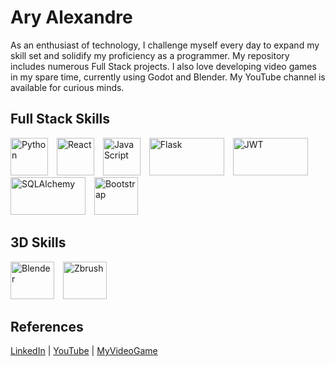 # Ary Alexandre 
As an enthusiast of technology, I challenge myself every day to expand my skill set and solidify my proficiency as a programmer. My repository includes numerous Full Stack projects. I also love developing video games in my spare time, currently using Godot and Blender. My YouTube channel is available for curious minds.

## Full Stack Skills

<p align="left">
  <img alt="Python" src="https://upload.wikimedia.org/wikipedia/commons/c/c3/Python-logo-notext.svg" width="60" height="60" style="margin-right: 10px;"/>
  <img alt="React" src="https://upload.wikimedia.org/wikipedia/commons/a/a7/React-icon.svg" width="60" height="60" style="margin-right: 10px;"/>
  <img alt="JavaScript" src="https://upload.wikimedia.org/wikipedia/commons/6/6a/JavaScript-logo.png" width="60" height="60" style="margin-right: 10px;"/>
  <img alt="Flask" src="https://upload.wikimedia.org/wikipedia/commons/3/3c/Flask_logo.svg" width="120" height="60" style="margin-right: 10px;"/>
  <img alt="JWT" src="https://jwt.io/img/logo-asset.svg" width="120" height="60" style="margin-right: 10px;"/>
  <img alt="SQLAlchemy" src="https://upload.wikimedia.org/wikipedia/commons/thumb/d/d7/SQLAlchemy.svg/1920px-SQLAlchemy.svg.png" width="120" height="60" style="margin-right: 10px;"/>
  <img alt="Bootstrap" src="https://upload.wikimedia.org/wikipedia/commons/b/b2/Bootstrap_logo.svg" width="70" height="60" style="margin-right: 10px;"/>
</p>

## 3D Skills
<p align="left">
  <img alt="Blender" src="https://upload.wikimedia.org/wikipedia/commons/thumb/0/0c/Blender_logo_no_text.svg/768px-Blender_logo_no_text.svg.png" width="70" height="60" style="margin-right: 10px;"/>
  <img alt="Zbrush" src="https://upload.wikimedia.org/wikipedia/en/c/c6/Pixologic_ZBrush_Logo.png" width="70" height="60" style="margin-right: 10px;"/>
</p>

## References
[LinkedIn](https://www.linkedin.com/in/ary-alexandre-pallas-urencio-4226a0171) | [YouTube](https://www.youtube.com/@TheGamePhylosofer) | [MyVideoGame](https://ary-alexandre-pallas.itch.io/last-legacy)

